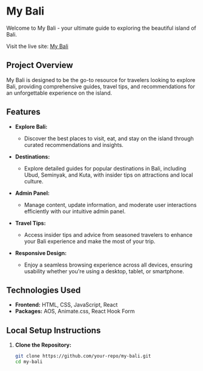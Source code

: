 # My Bali

Welcome to My Bali - your ultimate guide to exploring the beautiful island of Bali.

Visit the live site: [My Bali](https://luxe-living-8bd7a.web.app/)

## Project Overview

My Bali is designed to be the go-to resource for travelers looking to explore Bali, providing comprehensive guides, travel tips, and recommendations for an unforgettable experience on the island.

## Features

- **Explore Bali:**
  - Discover the best places to visit, eat, and stay on the island through curated recommendations and insights.

- **Destinations:**
  - Explore detailed guides for popular destinations in Bali, including Ubud, Seminyak, and Kuta, with insider tips on attractions and local culture.

- **Admin Panel:**
  - Manage content, update information, and moderate user interactions efficiently with our intuitive admin panel.

- **Travel Tips:**
  - Access insider tips and advice from seasoned travelers to enhance your Bali experience and make the most of your trip.

- **Responsive Design:**
  - Enjoy a seamless browsing experience across all devices, ensuring usability whether you're using a desktop, tablet, or smartphone.

## Technologies Used

- **Frontend:** HTML, CSS, JavaScript, React
- **Packages:** AOS, Animate.css, React Hook Form

## Local Setup Instructions

1. **Clone the Repository:**
   ```bash
   git clone https://github.com/your-repo/my-bali.git
   cd my-bali
